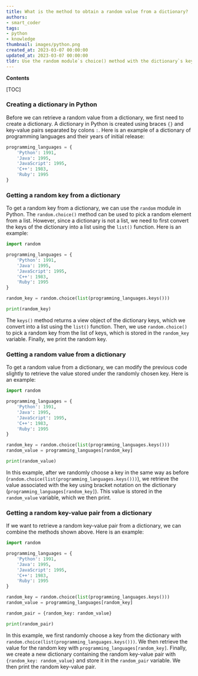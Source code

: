 ```yaml
---
title: What is the method to obtain a random value from a dictionary?
authors:
- smart_coder
tags:
- python
- knowledge
thumbnail: images/python.png
created_at: 2023-03-07 00:00:00
updated_at: 2023-03-07 00:00:00
tldr: Use the random module`s choice() method with the dictionary`s key or value as the argument to get a random value from a dictionary in Python.
---
```


**Contents**

[TOC]

### Creating a dictionary in Python

Before we can retrieve a random value from a dictionary, we first need to create a dictionary. A dictionary in Python is created using braces `{}` and key-value pairs separated by colons `:`. Here is an example of a dictionary of programming languages and their years of initial release:

``` python
programming_languages = {
    'Python': 1991,
    'Java': 1995,
    'JavaScript': 1995,
    'C++': 1983,
    'Ruby': 1995
}
```

### Getting a random key from a dictionary

To get a random key from a dictionary, we can use the `random` module in Python. The `random.choice()` method can be used to pick a random element from a list. However, since a dictionary is not a list, we need to first convert the keys of the dictionary into a list using the `list()` function. Here is an example:

``` python
import random

programming_languages = {
    'Python': 1991,
    'Java': 1995,
    'JavaScript': 1995,
    'C++': 1983,
    'Ruby': 1995
}

random_key = random.choice(list(programming_languages.keys()))

print(random_key)
```

The `keys()` method returns a view object of the dictionary keys, which we convert into a list using the `list()` function. Then, we use `random.choice()` to pick a random key from the list of keys, which is stored in the `random_key` variable. Finally, we print the random key.

### Getting a random value from a dictionary

To get a random value from a dictionary, we can modify the previous code slightly to retrieve the value stored under the randomly chosen key. Here is an example:

``` python
import random

programming_languages = {
    'Python': 1991,
    'Java': 1995,
    'JavaScript': 1995,
    'C++': 1983,
    'Ruby': 1995
}

random_key = random.choice(list(programming_languages.keys()))
random_value = programming_languages[random_key]

print(random_value)
```

In this example, after we randomly choose a key in the same way as before (`random.choice(list(programming_languages.keys()))`), we retrieve the value associated with the key using bracket notation on the dictionary (`programming_languages[random_key]`). This value is stored in the `random_value` variable, which we then print.

### Getting a random key-value pair from a dictionary

If we want to retrieve a random key-value pair from a dictionary, we can combine the methods shown above. Here is an example:

``` python
import random

programming_languages = {
    'Python': 1991,
    'Java': 1995,
    'JavaScript': 1995,
    'C++': 1983,
    'Ruby': 1995
}

random_key = random.choice(list(programming_languages.keys()))
random_value = programming_languages[random_key]

random_pair = {random_key: random_value}

print(random_pair)
```

In this example, we first randomly choose a key from the dictionary with `random.choice(list(programming_languages.keys()))`. We then retrieve the value for the random key with `programming_languages[random_key]`. Finally, we create a new dictionary containing the random key-value pair with `{random_key: random_value}` and store it in the `random_pair` variable. We then print the random key-value pair.
